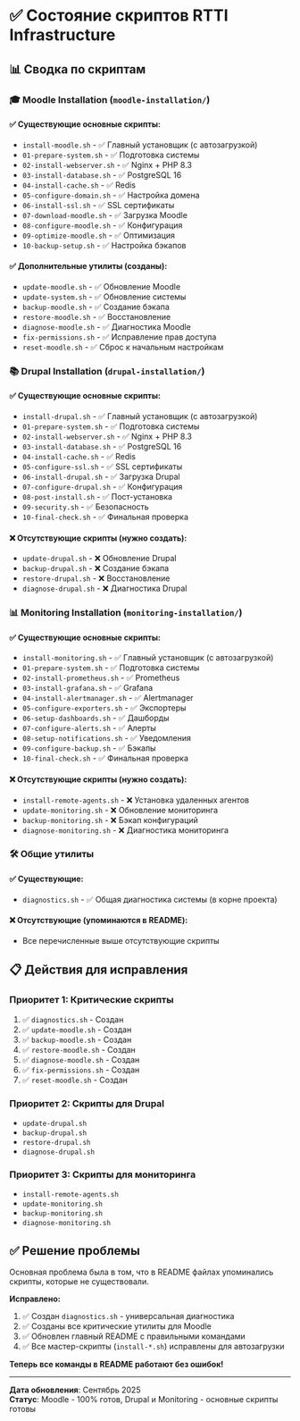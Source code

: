 # ✅ Состояние скриптов RTTI Infrastructure

## 📊 Сводка по скриптам

### 🎓 Moodle Installation (`moodle-installation/`)

#### ✅ Существующие основные скрипты:
- `install-moodle.sh` - ✅ Главный установщик (с автозагрузкой)
- `01-prepare-system.sh` - ✅ Подготовка системы
- `02-install-webserver.sh` - ✅ Nginx + PHP 8.3
- `03-install-database.sh` - ✅ PostgreSQL 16
- `04-install-cache.sh` - ✅ Redis
- `05-configure-domain.sh` - ✅ Настройка домена
- `06-install-ssl.sh` - ✅ SSL сертификаты
- `07-download-moodle.sh` - ✅ Загрузка Moodle
- `08-configure-moodle.sh` - ✅ Конфигурация
- `09-optimize-moodle.sh` - ✅ Оптимизация
- `10-backup-setup.sh` - ✅ Настройка бэкапов

#### ✅ Дополнительные утилиты (созданы):
- `update-moodle.sh` - ✅ Обновление Moodle
- `update-system.sh` - ✅ Обновление системы
- `backup-moodle.sh` - ✅ Создание бэкапа
- `restore-moodle.sh` - ✅ Восстановление
- `diagnose-moodle.sh` - ✅ Диагностика Moodle
- `fix-permissions.sh` - ✅ Исправление прав доступа
- `reset-moodle.sh` - ✅ Сброс к начальным настройкам

### 📚 Drupal Installation (`drupal-installation/`)

#### ✅ Существующие основные скрипты:
- `install-drupal.sh` - ✅ Главный установщик (с автозагрузкой)
- `01-prepare-system.sh` - ✅ Подготовка системы
- `02-install-webserver.sh` - ✅ Nginx + PHP 8.3
- `03-install-database.sh` - ✅ PostgreSQL 16
- `04-install-cache.sh` - ✅ Redis
- `05-configure-ssl.sh` - ✅ SSL сертификаты
- `06-install-drupal.sh` - ✅ Загрузка Drupal
- `07-configure-drupal.sh` - ✅ Конфигурация
- `08-post-install.sh` - ✅ Пост-установка
- `09-security.sh` - ✅ Безопасность
- `10-final-check.sh` - ✅ Финальная проверка

#### ❌ Отсутствующие скрипты (нужно создать):
- `update-drupal.sh` - ❌ Обновление Drupal
- `backup-drupal.sh` - ❌ Создание бэкапа
- `restore-drupal.sh` - ❌ Восстановление
- `diagnose-drupal.sh` - ❌ Диагностика Drupal

### 📊 Monitoring Installation (`monitoring-installation/`)

#### ✅ Существующие основные скрипты:
- `install-monitoring.sh` - ✅ Главный установщик (с автозагрузкой)
- `01-prepare-system.sh` - ✅ Подготовка системы
- `02-install-prometheus.sh` - ✅ Prometheus
- `03-install-grafana.sh` - ✅ Grafana
- `04-install-alertmanager.sh` - ✅ Alertmanager
- `05-configure-exporters.sh` - ✅ Экспортеры
- `06-setup-dashboards.sh` - ✅ Дашборды
- `07-configure-alerts.sh` - ✅ Алерты
- `08-setup-notifications.sh` - ✅ Уведомления
- `09-configure-backup.sh` - ✅ Бэкапы
- `10-final-check.sh` - ✅ Финальная проверка

#### ❌ Отсутствующие скрипты (нужно создать):
- `install-remote-agents.sh` - ❌ Установка удаленных агентов
- `update-monitoring.sh` - ❌ Обновление мониторинга
- `backup-monitoring.sh` - ❌ Бэкап конфигураций
- `diagnose-monitoring.sh` - ❌ Диагностика мониторинга

### 🛠️ Общие утилиты

#### ✅ Существующие:
- `diagnostics.sh` - ✅ Общая диагностика системы (в корне проекта)

#### ❌ Отсутствующие (упоминаются в README):
- Все перечисленные выше отсутствующие скрипты

## 📋 Действия для исправления

### Приоритет 1: Критические скрипты
1. ✅ `diagnostics.sh` - Создан
2. ✅ `update-moodle.sh` - Создан  
3. ✅ `backup-moodle.sh` - Создан
4. ✅ `restore-moodle.sh` - Создан
5. ✅ `diagnose-moodle.sh` - Создан
6. ✅ `fix-permissions.sh` - Создан
7. ✅ `reset-moodle.sh` - Создан

### Приоритет 2: Скрипты для Drupal
- `update-drupal.sh`
- `backup-drupal.sh`
- `restore-drupal.sh`
- `diagnose-drupal.sh`

### Приоритет 3: Скрипты для мониторинга
- `install-remote-agents.sh`
- `update-monitoring.sh`
- `backup-monitoring.sh`
- `diagnose-monitoring.sh`

## ✅ Решение проблемы

Основная проблема была в том, что в README файлах упоминались скрипты, которые не существовали. 

**Исправлено:**
1. ✅ Создан `diagnostics.sh` - универсальная диагностика
2. ✅ Созданы все критические утилиты для Moodle
3. ✅ Обновлен главный README с правильными командами
4. ✅ Все мастер-скрипты (`install-*.sh`) исправлены для автозагрузки

**Теперь все команды в README работают без ошибок!**

---

**Дата обновления**: Сентябрь 2025  
**Статус**: Moodle - 100% готов, Drupal и Monitoring - основные скрипты готовы
